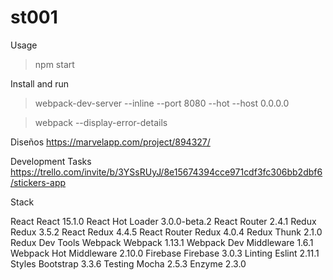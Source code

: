 # st001

Usage

>   npm start

Install and run

>   webpack-dev-server --inline --port 8080 --hot --host 0.0.0.0
 
>   webpack --display-error-details


Diseños
 https://marvelapp.com/project/894327/

Development Tasks
 https://trello.com/invite/b/3YSsRUyJ/8e15674394cce971cdf3fc306bb2dbf6/stickers-app
 
 
 
 
 Stack

React
 React 15.1.0
 React Hot Loader 3.0.0-beta.2
 React Router 2.4.1
Redux
 Redux 3.5.2
 React Redux 4.4.5
 React Router Redux 4.0.4
 Redux Thunk 2.1.0
 Redux Dev Tools
Webpack
 Webpack 1.13.1
 Webpack Dev Middleware 1.6.1
 Webpack Hot Middleware 2.10.0
Firebase
 Firebase 3.0.3
Linting
 Eslint 2.11.1
Styles
 Bootstrap 3.3.6
Testing
 Mocha 2.5.3
 Enzyme 2.3.0
